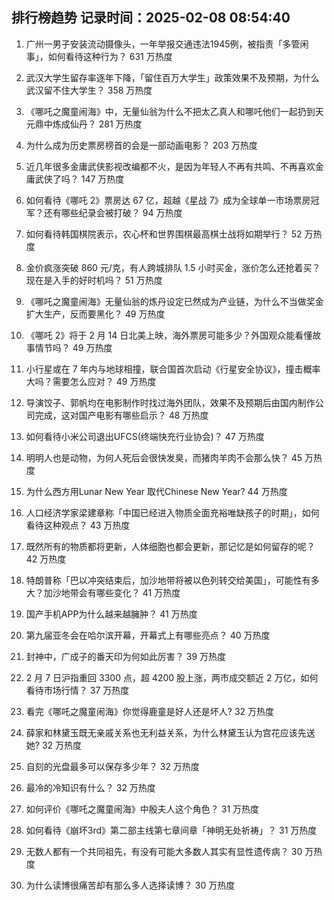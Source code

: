 
## 排行榜趋势 记录时间：2025-02-08 08:54:40
  
  1. 广州一男子安装流动摄像头，一年举报交通违法1945例，被指责「多管闲事」，如何看待这种行为？ 631 万热度
    
  2. 武汉大学生留存率逐年下降，「留住百万大学生」政策效果不及预期，为什么武汉留不住大学生？ 358 万热度
    
  3. 《哪吒之魔童闹海》中，无量仙翁为什么不把太乙真人和哪吒他们一起扔到天元鼎中炼成仙丹？ 281 万热度
    
  4. 为什么成为历史票房榜首的会是一部动画电影？ 203 万热度
    
  5. 近几年很多金庸武侠影视改编都不火，是因为年轻人不再有共鸣、不再喜欢金庸武侠了吗？ 147 万热度
    
  6. 如何看待《哪吒 2》票房达 67 亿，超越《星战 7》成为全球单一市场票房冠军？还有哪些纪录会被打破？ 94 万热度
    
  7. 如何看待韩国棋院表示，农心杯和世界围棋最高棋士战将如期举行？ 52 万热度
    
  8. 金价疯涨突破 860 元/克，有人跨城排队 1.5 小时买金，涨价怎么还抢着买？现在是入手的好时机吗？ 51 万热度
    
  9. 《哪吒之魔童闹海》无量仙翁的炼丹设定已然成为产业链，为什么不当做奖金扩大生产，反而要黑化？ 49 万热度
    
  10. 《哪吒 2》将于 2 月 14 日北美上映，海外票房可能多少？外国观众能看懂故事情节吗？ 49 万热度
    
  11. 小行星或在 7 年内与地球相撞，联合国首次启动《行星安全协议》，撞击概率大吗？需要怎么应对？ 49 万热度
    
  12. 导演饺子、郭帆均在电影制作时找过海外团队，效果不及预期后由国内制作公司完成，这对国产电影有哪些启示？ 48 万热度
    
  13. 如何看待小米公司退出UFCS(终端快充行业协会)？ 47 万热度
    
  14. 明明人也是动物，为何人死后会很快发臭，而猪肉羊肉不会那么快？ 45 万热度
    
  15. 为什么西方用Lunar New Year 取代Chinese New Year? 44 万热度
    
  16. 人口经济学家梁建章称「中国已经进入物质全面充裕唯缺孩子的时期」，如何看待这种观点？ 43 万热度
    
  17. 既然所有的物质都将更新，人体细胞也都会更新，那记忆是如何留存的呢？ 42 万热度
    
  18. 特朗普称「巴以冲突结束后，加沙地带将被以色列转交给美国」，可能性有多大？加沙地带会有哪些变化？ 41 万热度
    
  19. 国产手机APP为什么越来越臃肿？ 41 万热度
    
  20. 第九届亚冬会在哈尔滨开幕，开幕式上有哪些亮点？ 40 万热度
    
  21. 封神中，广成子的番天印为何如此厉害？ 39 万热度
    
  22. 2 月 7 日沪指重回 3300 点，超 4200 股上涨，两市成交额近 2 万亿，如何看待市场行情？ 37 万热度
    
  23. 看完《哪吒之魔童闹海》你觉得鹿童是好人还是坏人? 32 万热度
    
  24. 薛家和林黛玉既无亲戚关系也无利益关系，为什么林黛玉认为宫花应该先送她? 32 万热度
    
  25. 自刻的光盘最多可以保存多少年？ 32 万热度
    
  26. 最冷的冷知识有什么？ 32 万热度
    
  27. 如何评价《哪吒之魔童闹海》中殷夫人这个角色？ 31 万热度
    
  28. 如何看待《崩坏3rd》第二部主线第七章间章「神明无处祈祷」？ 31 万热度
    
  29. 无数人都有一个共同祖先，有没有可能大多数人其实有显性遗传病？ 30 万热度
    
  30. 为什么读博很痛苦却有那么多人选择读博？ 30 万热度
    